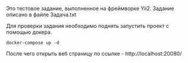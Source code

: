 Это тестовое задание, выполненное на фреймворке Yii2. Задание описано в файле Задача.txt

Для проверки задания необходимо поднять запустить проект с помощью докера.
```
docker-compose up -d
```

После чего открыть веб страницу по ссылке - http://localhost:20080/